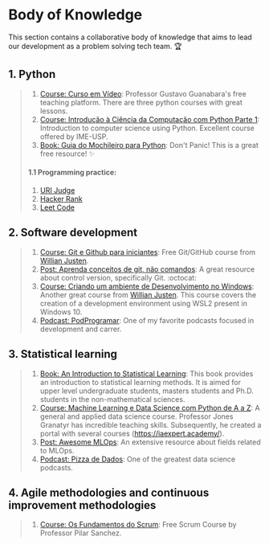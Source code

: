 # Body of Knowledge

This section contains a collaborative body of knowledge that aims to lead our development as a problem solving tech team. :trophy:

## 1. Python

> 1. [Course: Curso em Vídeo](https://www.cursoemvideo.com/cursos/): Professor Gustavo Guanabara's free teaching platform. There are three python courses with great lessons.
> 1. [Course: Introdução à Ciência da Computação com Python Parte 1](https://www.coursera.org/learn/ciencia-computacao-python-conceitos?): Introduction to computer science using Python. Excellent course offered by IME-USP.
> 1. [Book: Guia do Mochileiro para Python](https://python-guide-pt-br.readthedocs.io/pt_BR/latest/): Don't Panic! This is a great free resource! :sparkles:
>
> #### 1.1 Programming practice:
> 1. [URI Judge](https://www.urionlinejudge.com.br/)
> 1. [Hacker Rank](https://www.hackerrank.com/)
> 1. [Leet Code](https://leetcode.com/)

## 2. Software development

> 1. [Course: Git e Github para iniciantes](https://www.udemy.com/course/git-e-github-para-iniciantes/): Free Git/GitHub course from [Willian Justen](https://willianjusten.com.br/).
> 1. [Post: Aprenda conceitos de git, não comandos](https://github.com/PauloGoncalvesBH/treinamento-git): A great resource about control version, specifically Git. :octocat:
> 1. [Course: Criando um ambiente de Desenvolvimento no Windows](https://www.udemy.com/course/criando-um-ambiente-de-desenvolvimento-no-windows/):  Another great course from [Willian Justen](https://willianjusten.com.br/). This course covers the creation of a development environment using WSL2 present in Windows 10.
> 1. [Podcast: PodProgramar](https://podprogramar.com.br/): One of my favorite podcasts focused in development and carrer.

## 3. Statistical learning

> 1. [Book: An Introduction to Statistical Learning](http://faculty.marshall.usc.edu/gareth-james/ISL): This book provides an introduction to statistical learning methods. It is aimed for upper level undergraduate students, masters students and Ph.D. students in the non-mathematical sciences.
> 1. [Course: Machine Learning e Data Science com Python de A a Z](https://podprogramar.com.br/): A general and applied data science course. Professor Jones Granatyr has incredible teaching skills. Subsequently, he created a portal with several courses (https://iaexpert.academy/).
> 1. [Post: Awesome MLOps](https://github.com/visenger/awesome-mlops#machine-learning): An extensive resource about fields related to MLOps.
> 1. [Podcast: Pizza de Dados](https://pizzadedados.com/): One of the greatest data science podcasts.

## 4. Agile methodologies and continuous improvement methodologies

> 1. [Course: Os Fundamentos do Scrum](https://www.udemy.com/course/os-fundamentos-do-scrum/): Free Scrum Course by Professor Pilar Sanchez.